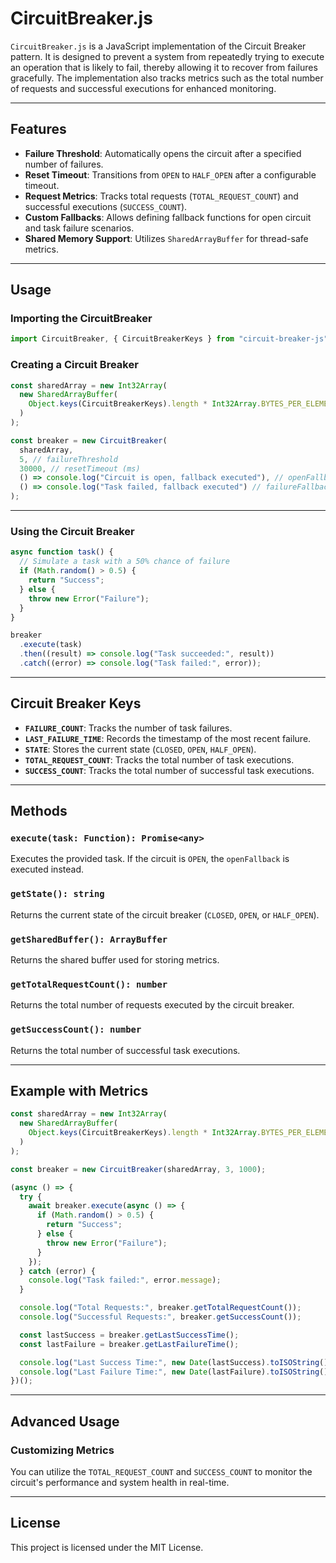 # CircuitBreaker.js

`CircuitBreaker.js` is a JavaScript implementation of the Circuit Breaker pattern. It is designed to prevent a system from repeatedly trying to execute an operation that is likely to fail, thereby allowing it to recover from failures gracefully. The implementation also tracks metrics such as the total number of requests and successful executions for enhanced monitoring.

---

## Features

- **Failure Threshold**: Automatically opens the circuit after a specified number of failures.
- **Reset Timeout**: Transitions from `OPEN` to `HALF_OPEN` after a configurable timeout.
- **Request Metrics**: Tracks total requests (`TOTAL_REQUEST_COUNT`) and successful executions (`SUCCESS_COUNT`).
- **Custom Fallbacks**: Allows defining fallback functions for open circuit and task failure scenarios.
- **Shared Memory Support**: Utilizes `SharedArrayBuffer` for thread-safe metrics.

---

## Usage

### Importing the CircuitBreaker

```javascript
import CircuitBreaker, { CircuitBreakerKeys } from "circuit-breaker-js";
```

### Creating a Circuit Breaker

```javascript
const sharedArray = new Int32Array(
  new SharedArrayBuffer(
    Object.keys(CircuitBreakerKeys).length * Int32Array.BYTES_PER_ELEMENT
  )
);

const breaker = new CircuitBreaker(
  sharedArray,
  5, // failureThreshold
  30000, // resetTimeout (ms)
  () => console.log("Circuit is open, fallback executed"), // openFallback
  () => console.log("Task failed, fallback executed") // failureFallback
);
```

---

### Using the Circuit Breaker

```javascript
async function task() {
  // Simulate a task with a 50% chance of failure
  if (Math.random() > 0.5) {
    return "Success";
  } else {
    throw new Error("Failure");
  }
}

breaker
  .execute(task)
  .then((result) => console.log("Task succeeded:", result))
  .catch((error) => console.log("Task failed:", error));
```

---

## Circuit Breaker Keys

- **`FAILURE_COUNT`**: Tracks the number of task failures.
- **`LAST_FAILURE_TIME`**: Records the timestamp of the most recent failure.
- **`STATE`**: Stores the current state (`CLOSED`, `OPEN`, `HALF_OPEN`).
- **`TOTAL_REQUEST_COUNT`**: Tracks the total number of task executions.
- **`SUCCESS_COUNT`**: Tracks the total number of successful task executions.

---

## Methods

### `execute(task: Function): Promise<any>`

Executes the provided task. If the circuit is `OPEN`, the `openFallback` is executed instead.

### `getState(): string`

Returns the current state of the circuit breaker (`CLOSED`, `OPEN`, or `HALF_OPEN`).

### `getSharedBuffer(): ArrayBuffer`

Returns the shared buffer used for storing metrics.

### `getTotalRequestCount(): number`

Returns the total number of requests executed by the circuit breaker.

### `getSuccessCount(): number`

Returns the total number of successful task executions.

---

## Example with Metrics

```javascript
const sharedArray = new Int32Array(
  new SharedArrayBuffer(
    Object.keys(CircuitBreakerKeys).length * Int32Array.BYTES_PER_ELEMENT
  )
);

const breaker = new CircuitBreaker(sharedArray, 3, 1000);

(async () => {
  try {
    await breaker.execute(async () => {
      if (Math.random() > 0.5) {
        return "Success";
      } else {
        throw new Error("Failure");
      }
    });
  } catch (error) {
    console.log("Task failed:", error.message);
  }

  console.log("Total Requests:", breaker.getTotalRequestCount());
  console.log("Successful Requests:", breaker.getSuccessCount());

  const lastSuccess = breaker.getLastSuccessTime();
  const lastFailure = breaker.getLastFailureTime();

  console.log("Last Success Time:", new Date(lastSuccess).toISOString());
  console.log("Last Failure Time:", new Date(lastFailure).toISOString());
})();
```

---

## Advanced Usage

### Customizing Metrics

You can utilize the `TOTAL_REQUEST_COUNT` and `SUCCESS_COUNT` to monitor the circuit's performance and system health in real-time.

---

## License

This project is licensed under the MIT License.
